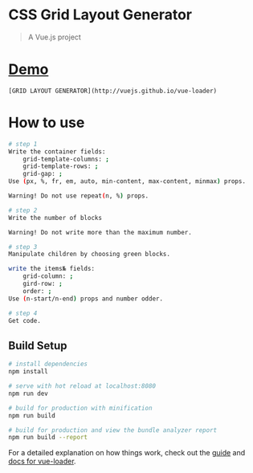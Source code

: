 # CSS Grid Layout Generator

> A Vue.js project

# [Demo](http://vuejs.github.io/vue-loader)
	[GRID LAYOUT GENERATOR](http://vuejs.github.io/vue-loader)

# How to use

``` bash
# step 1
Write the container fields:
	grid-template-columns: ;
	grid-template-rows: ;
	grid-gap: ;
Use (px, %, fr, em, auto, min-content, max-content, minmax) props.

Warning! Do not use repeat(n, %) props.

# step 2
Write the number of blocks

Warning! Do not write more than the maximum number.

# step 3
Manipulate children by choosing green blocks.

write the items№ fields:
	grid-column: ;
	gird-row: ;
	order: ;
Use (n-start/n-end) props and number odder.

# step 4 
Get code.
```

## Build Setup

``` bash
# install dependencies
npm install

# serve with hot reload at localhost:8080
npm run dev

# build for production with minification
npm run build

# build for production and view the bundle analyzer report
npm run build --report
```

For a detailed explanation on how things work, check out the [guide](http://vuejs-templates.github.io/webpack/) and [docs for vue-loader](http://vuejs.github.io/vue-loader).
